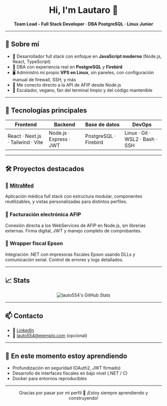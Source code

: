 <h1 align="center">Hi, I'm Lautaro 👋</h1>

<p align="center">
  <b>Team Lead - Full Stack Developer · DBA PostgreSQL · Linux Junior</b><br>
  <!-- <i>Transformando terminales en herramientas de impacto.</i> -->
</p>

---

## 🚀 Sobre mí

- 🧠 Desarrollador full stack con enfoque en **JavaScript moderno** (Node.js, React, TypeScript)
- 🧩 DBA con experiencia real en **PostgreSQL** y **Firebird**
- 🖥️ Administro mi propio **VPS en Linux**, sin paneles, con configuración manual de firewall, SSH, y más
- 🧾 Me conecto directo a la API de AFIP desde Node.js
- 🧗 Escalador, vegano, fan del terminal limpio y del código mantenible

---

## 🧰 Tecnologías principales

| Frontend                          | Backend                 | Base de datos         | DevOps                          |
| --------------------------------- | ----------------------- | --------------------- | ------------------------------- |
| React · Next.js · Tailwind · Vite | Node.js · Express · JWT | PostgreSQL · Firebird | Linux · Git · WSL2 · Bash · SSH |

---

## 🛠️ Proyectos destacados

### 🔹 [MitraMed](https://github.com/usuario/MitraMed)

Aplicación médica full stack con estructura modular, componentes reutilizables, y vistas personalizadas para distintos perfiles.

### 🔹 Facturación electrónica AFIP

Conexión directa a los WebServices de AFIP en Node.js, sin librerías externas. Firma digital, JWT y manejo completo de comprobantes.

### 🔹 Wrapper fiscal Epson

Integración .NET con impresoras fiscales Epson usando DLLs y comunicación serial. Control de errores y logs detallados.

---

## 📈 Stats

<p align="center">
  <img src="https://github-readme-stats.vercel.app/api?username=lauto554&show_icons=true&theme=tokyonight" alt="lauto554's GitHub Stats">
</p>

---

## 📫 Contacto

- 🔗 [LinkedIn](https://www.linkedin.com/in/tu-linkedin/)
- 📧 lauto554@ejemplo.com (opcional)

---

## 🧠 En este momento estoy aprendiendo

- Profundización en seguridad (OAuth2, JWT firmado)
- Desarrollo de interfaces fiscales en bajo nivel (.NET / C)
- Docker para entornos reproducibles

---

<p align="center">
  Gracias por pasar por mi perfil 🤝 ¡Estoy siempre aprendiendo y construyendo!
</p>
